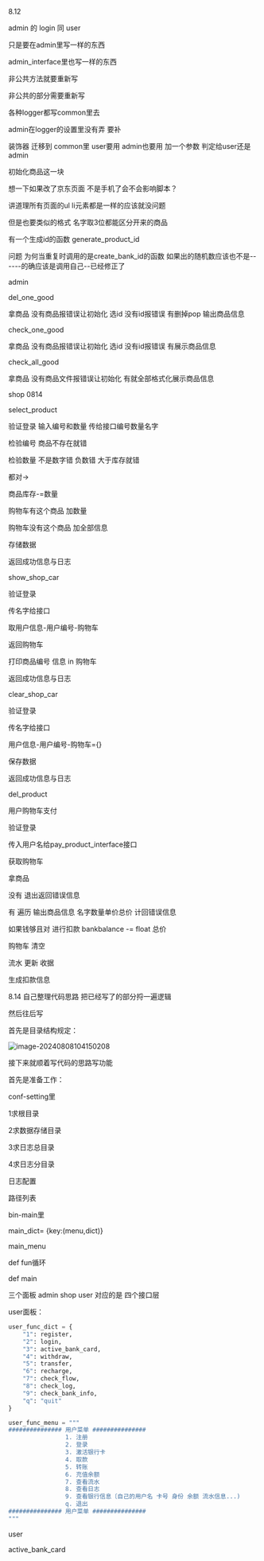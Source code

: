 8.12

admin 的 login 同 user

只是要在admin里写一样的东西

admin_interface里也写一样的东西

非公共方法就要重新写

非公共的部分需要重新写

各种logger都写common里去

admin在logger的设置里没有弄 要补

装饰器 迁移到 common里 user要用 admin也要用 加一个参数 判定给user还是admin



初始化商品这一块

想一下如果改了京东页面 不是手机了会不会影响脚本？

讲道理所有页面的ul li元素都是一样的应该就没问题

但是也要类似的格式 名字取3位都能区分开来的商品



有一个生成id的函数 generate_product_id

问题 为何当重复时调用的是create_bank_id的函数 如果出的随机数应该也不是------的确应该是调用自己--已经修正了



admin

del_one_good

拿商品 没有商品报错误让初始化 选id 没有id报错误 有删掉pop 输出商品信息

check_one_good

拿商品 没有商品报错误让初始化 选id 没有id报错误 有展示商品信息

check_all_good

拿商品 没有商品文件报错误让初始化 有就全部格式化展示商品信息



shop 0814

select_product

验证登录 输入编号和数量 传给接口编号数量名字  

检验编号 商品不存在就错

检验数量 不是数字错 负数错 大于库存就错

都对-> 

商品库存-=数量

购物车有这个商品 加数量

购物车没有这个商品 加全部信息

存储数据

返回成功信息与日志



show_shop_car

验证登录

传名字给接口

取用户信息-用户编号-购物车

返回购物车

打印商品编号 信息 in 购物车

返回成功信息与日志



clear_shop_car

验证登录

传名字给接口

用户信息-用户编号-购物车={}

保存数据

返回成功信息与日志



del_product



用户购物车支付

验证登录

传入用户名给pay_product_interface接口

获取购物车

拿商品

没有 退出返回错误信息

有  遍历 输出商品信息 名字数量单价总价 计回错误信息

如果钱够且对 进行扣款 bankbalance -= float 总价

购物车 清空

流水 更新 收据

生成扣款信息 















8.14 自己整理代码思路 把已经写了的部分捋一遍逻辑

然后往后写

首先是目录结构规定：

![image-20240808104150208](assets/image-20240808104150208.png)



接下来就顺着写代码的思路写功能

首先是准备工作：

conf-setting里

1求根目录

2求数据存储目录

3求日志总目录

4求日志分目录

日志配置

路径列表



bin-main里

main_dict= {key:(menu,dict)}

main_menu

def fun循环

def main















三个面板 admin shop user 对应的是 四个接口层

user面板：

```python
user_func_dict = {
    "1": register,
    "2": login,
    "3": active_bank_card,
    "4": withdraw,
    "5": transfer,
    "6": recharge,
    "7": check_flow,
    "8": check_log,
    "9": check_bank_info,
    "q": "quit"
}

user_func_menu = """
############### 用户菜单 ###############
                1. 注册
                2. 登录
                3. 激活银行卡
                4. 取款
                5. 转账
                6. 充值余额
                7. 查看流水
                8. 查看日志
                9. 查看银行信息〔自己的用户名 卡号 身份 余额 流水信息...)
                q. 退出
############### 用户菜单 ###############
"""
```









user



active_bank_card

